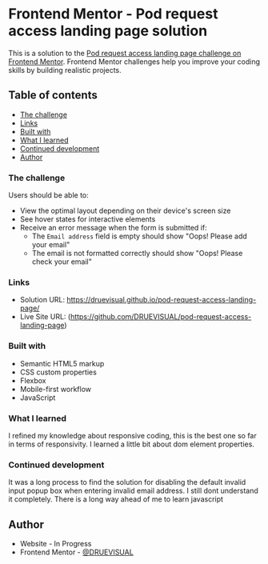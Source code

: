 # Frontend Mentor - Pod request access landing page solution

This is a solution to the [Pod request access landing page challenge on Frontend Mentor](https://www.frontendmentor.io/challenges/pod-request-access-landing-page-eyTmdkLSG). Frontend Mentor challenges help you improve your coding skills by building realistic projects. 

## Table of contents

  - [The challenge](#the-challenge)
  - [Links](#links)
  - [Built with](#built-with)
  - [What I learned](#what-i-learned)
  - [Continued development](#continued-development)
  - [Author](#author)


### The challenge

Users should be able to:

- View the optimal layout depending on their device's screen size
- See hover states for interactive elements
- Receive an error message when the form is submitted if:
  - The `Email address` field is empty should show "Oops! Please add your email"
  - The email is not formatted correctly should show "Oops! Please check your email"

### Links

- Solution URL: https://druevisual.github.io/pod-request-access-landing-page/
- Live Site URL: (https://github.com/DRUEVISUAL/pod-request-access-landing-page)

### Built with

- Semantic HTML5 markup
- CSS custom properties
- Flexbox
- Mobile-first workflow
- JavaScript

### What I learned

I refined my knowledge about responsive coding, this is the best one so far in terms of responsivity. I learned a little bit about dom element properties.

### Continued development

It was a long process to find the solution for disabling the default invalid input popup box when entering invalid email address. I still dont understand it completely. There is a long way ahead of me to learn javascript

## Author

- Website - In Progress
- Frontend Mentor - [@DRUEVISUAL](https://www.frontendmentor.io/profile/DRUEVISUAL)
